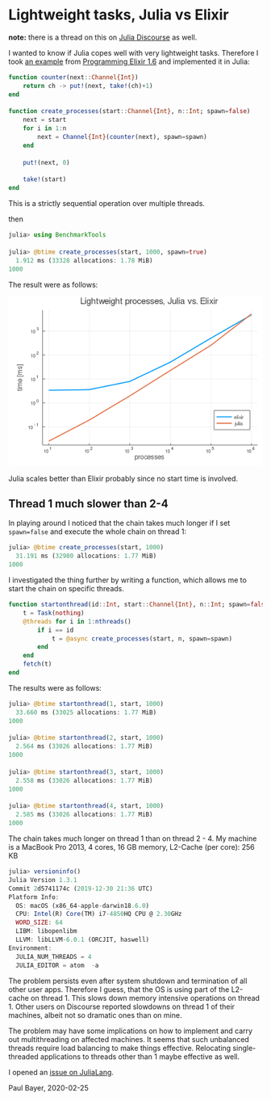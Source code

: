 # Lightweight tasks, Julia vs Elixir

**note:** there is a thread on this on [Julia Discourse](https://discourse.julialang.org/t/lightweight-tasks-julia-vs-elixir-otp/35082) as well.

I wanted to know if Julia copes well with very lightweight tasks. Therefore I took [an example](https://media.pragprog.com/titles/elixir16/code/spawn/chain.exs) from [Programming Elixir 1.6](https://pragprog.com/book/elixir16/programming-elixir-1-6) and implemented it in Julia:

```julia
function counter(next::Channel{Int})
    return ch -> put!(next, take!(ch)+1)
end

function create_processes(start::Channel{Int}, n::Int; spawn=false)
    next = start
    for i in 1:n
        next = Channel{Int}(counter(next), spawn=spawn)
    end

    put!(next, 0)

    take!(start)
end
```
This is a strictly sequential operation over multiple threads.

then

```julia
julia> using BenchmarkTools

julia> @btime create_processes(start, 1000, spawn=true)
  1.912 ms (33328 allocations: 1.78 MiB)
1000
```

The result were as follows:

![results](chain.png)

Julia scales better than Elixir probably since no start time is involved.

## Thread 1 much slower than 2-4

In playing around I noticed that the chain takes much longer if I set `spawn=false` and execute the whole chain on thread 1:

```julia
julia> @btime create_processes(start, 1000)
  31.191 ms (32980 allocations: 1.77 MiB)
1000
```

I investigated the thing further by writing a function, which allows me to start the chain on specific threads.

```julia
function startonthread(id::Int, start::Channel{Int}, n::Int; spawn=false)
    t = Task(nothing)
    @threads for i in 1:nthreads()
        if i == id
            t = @async create_processes(start, n, spawn=spawn)
        end
    end
    fetch(t)
end
```

The results were as follows:

```julia
julia> @btime startonthread(1, start, 1000)
  33.660 ms (33025 allocations: 1.77 MiB)
1000

julia> @btime startonthread(2, start, 1000)
  2.564 ms (33026 allocations: 1.77 MiB)
1000

julia> @btime startonthread(3, start, 1000)
  2.558 ms (33026 allocations: 1.77 MiB)
1000

julia> @btime startonthread(4, start, 1000)
  2.585 ms (33026 allocations: 1.77 MiB)
1000
```

The chain takes much longer on thread 1 than on thread 2 - 4. My machine is a MacBook Pro 2013, 4 cores, 16 GB memory, L2-Cache (per core):	256 KB

```julia
julia> versioninfo()
Julia Version 1.3.1
Commit 2d5741174c (2019-12-30 21:36 UTC)
Platform Info:
  OS: macOS (x86_64-apple-darwin18.6.0)
  CPU: Intel(R) Core(TM) i7-4850HQ CPU @ 2.30GHz
  WORD_SIZE: 64
  LIBM: libopenlibm
  LLVM: libLLVM-6.0.1 (ORCJIT, haswell)
Environment:
  JULIA_NUM_THREADS = 4
  JULIA_EDITOR = atom  -a
```

The problem persists even after system shutdown and termination of all other user apps. Therefore I guess, that the OS is using part of the L2-cache on thread 1. This slows down memory intensive operations on thread 1. Other users on Discourse reported slowdowns on thread 1 of their machines, albeit not so dramatic ones than on mine.

The problem may have some implications on how to implement and carry out multithreading on affected machines. It seems that such unbalanced threads  require load balancing to make things effective. Relocating single-threaded applications to threads other than 1 maybe effective as well.

I opened an [issue on JuliaLang](https://github.com/JuliaLang/julia/issues/34875).

Paul Bayer, 2020-02-25
